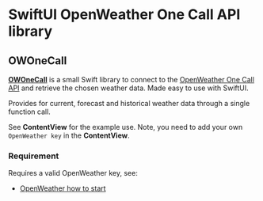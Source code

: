 # SwiftUI OpenWeather One Call API library 


## OWOneCall

[**OWOneCall**](https://github.com/workingDog/OWOneCall) is a small Swift library to connect to the [OpenWeather One Call API](https://openweathermap.org/api/one-call-api) and retrieve the chosen weather data. Made easy to use with SwiftUI.

Provides for current, forecast and historical weather data through a single function call.

See **ContentView** for the example use. Note, you need to add your own `OpenWeather key` 
in the **ContentView**.

### Requirement

Requires a valid OpenWeather key, see:

-    [OpenWeather how to start](https://openweathermap.org/appid)

